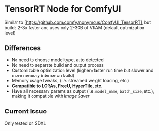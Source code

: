 # TensorRT Node for ComfyUI

Similar to [https://github.com/comfyanonymous/ComfyUI_TensorRT], but builds 2-3x faster and uses only 2-3GB of VRAM (default optimization level).

## Differences

- No need to choose model type, auto detected
- No need to separate build and output process
- Customizable optimization level (higher=faster run time but slower and more memory intense on build)
- Memory usage tweaks, (i.e. streamed weight loading, etc.)
- **Compatible to LORAs, FreeU, HyperTile, etc.**
- Have all necessary params as output (i.e. `model_name`, `batch_size`, etc.), making it compatible with *Image Saver*

## Current Issue

Only tested on SDXL
